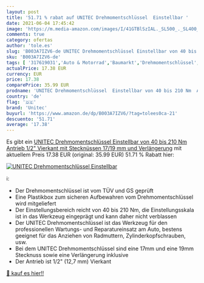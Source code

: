 ```yaml
---
layout: post
title: '51.71 % rabat auf UNITEC Drehmomentschlüssel  Einstellbar '
date: 2021-06-04 17:45:42
image: 'https://m.media-amazon.com/images/I/41GTBlSzIAL._SL500_._SL400_.jpg'
comments: true
category: ofertas
author: 'tole.es'
slug: 'B003A7IZV6-de UNITEC Drehmomentschlüssel Einstellbar von 40 bis 210 Nm...'
sku: 'B003A7IZV6-de'
tags: [ '317619031','Auto & Motorrad','Baumarkt','Drehmomentschlüssel','Elektro- & Handwerkzeuge','Handwerkzeuge','Produkte','Schraubenschlüssel','UNITEC','Werkzeuge','unitec', ]
actualPrice: 17.38 EUR
currency: EUR
price: 17.38
comparePrice: 35.99 EUR
prodname: 'UNITEC Drehmomentschlüssel  Einstellbar von 40 bis 210 Nm  Antrieb 1/2" Vierkant  mit Stecknüssen 17/19 mm und Verlängerung'
country: 'de'
flag: '🇩🇪'
brand: 'Unitec'
buyurl: 'https://www.amazon.de/dp/B003A7IZV6/?tag=tolees0ca-21'
descuento: '51.71'
average: '17.38'
---
```


Es gibt ein [UNITEC Drehmomentschlüssel  Einstellbar von 40 bis 210 Nm  Antrieb 1/2" Vierkant  mit Stecknüssen 17/19 mm und Verlängerung](https://www.amazon.de/dp/B003A7IZV6/?tag=tolees0ca-21) mit aktuellem Preis 17.38 EUR (original: 35.99 EUR) 51.71 % Rabatt hier:

[![UNITEC Drehmomentschlüssel  Einstellbar ](https://m.media-amazon.com/images/I/41GTBlSzIAL._SL500_._SL400_.jpg)](https://www.amazon.de/dp/B003A7IZV6/?tag=tolees0ca-21)

ℹ️:

- Der Drehmomentschlüssel ist vom TÜV und GS geprüft
- Eine Plastikbox zum sicheren Aufbewahren vom Drehmomentschlüssel wird mitgeliefert
- Der Einstellungsbereich reicht von 40 bis 210 Nm, die Einstellungsskala ist in das Werkzeug eingeprägt und kann daher nicht verblassen
- Der UNITEC Drehmomentschlüssel ist das Werkzeug für den professionellen Wartungs- und Reparatureinsatz am Auto, bestens geeignet für das Anziehen von Radmuttern, Zylinderkopfschrauben, usw.
- Bei dem UNITEC Drehmomentschlüssel sind eine 17mm und eine 19mm Stecknuss sowie eine Verlängerung inklusive
- Der Antrieb ist 1/2" (12,7 mm) Vierkant

[🛒 kauf es hier!!](https://www.amazon.de/dp/B003A7IZV6/?tag=tolees0ca-21)
